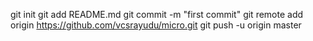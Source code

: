 git init
git add README.md
git commit -m "first commit"
git remote add origin https://github.com/vcsrayudu/micro.git
git push -u origin master